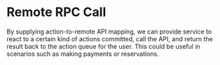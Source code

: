 # Remote RPC Call

By supplying action-to-remote API mapping, we can provide service to react to a certain kind of actions committed, call the API, and return the result back to the action queue for the user. This could be useful in scenarios such as making payments or reservations.
